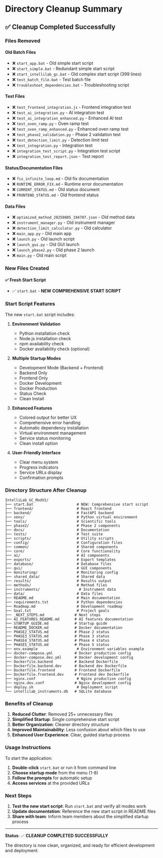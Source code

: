# Directory Cleanup Summary

## ✅ Cleanup Completed Successfully

### Files Removed

#### Old Batch Files
- ❌ `start_app.bat` - Old simple start script
- ❌ `start_simple.bat` - Redundant simple start script  
- ❌ `start_intellilab_gc.bat` - Old complex start script (399 lines)
- ❌ `test_batch_file.bat` - Test batch file
- ❌ `troubleshoot_dependencies.bat` - Troubleshooting script

#### Test Files
- ❌ `test_frontend_integration.js` - Frontend integration test
- ❌ `test_ai_integration.py` - AI integration test
- ❌ `test_ai_integration_enhanced.py` - Enhanced AI test
- ❌ `test_oven_ramp.py` - Oven ramp test
- ❌ `test_oven_ramp_enhanced.py` - Enhanced oven ramp test
- ❌ `test_phase2_validation.py` - Phase 2 validation test
- ❌ `test_detection_limit.py` - Detection limit test
- ❌ `test_integration.py` - Integration test
- ❌ `integration_test_script.py` - Integration test script
- ❌ `integration_test_report.json` - Test report

#### Status/Documentation Files
- ❌ `fix_infinite_loop.md` - Old fix documentation
- ❌ `RUNTIME_ERROR_FIX.md` - Runtime error documentation
- ❌ `CURRENT_STATUS.md` - Old status document
- ❌ `FRONTEND_STATUS.md` - Old frontend status

#### Data Files
- ❌ `optimized_method_20250805_194707.json` - Old method data
- ❌ `instrument_manager.py` - Old instrument manager
- ❌ `detection_limit_calculator.py` - Old calculator
- ❌ `main_app.py` - Old main app
- ❌ `launch.py` - Old launch script
- ❌ `launch_gui.py` - Old GUI launch
- ❌ `launch_phase2.py` - Old phase 2 launch
- ❌ `main.py` - Old main script

### New Files Created

#### ✅ Fresh Start Script
- ✅ `start.bat` - **NEW COMPREHENSIVE START SCRIPT**

### Start Script Features

The new `start.bat` script includes:

1. **Environment Validation**
   - Python installation check
   - Node.js installation check
   - npm availability check
   - Docker availability check (optional)

2. **Multiple Startup Modes**
   - Development Mode (Backend + Frontend)
   - Backend Only
   - Frontend Only
   - Docker Development
   - Docker Production
   - Status Check
   - Clean Install

3. **Enhanced Features**
   - Colored output for better UX
   - Comprehensive error handling
   - Automatic dependency installation
   - Virtual environment management
   - Service status monitoring
   - Clean install option

4. **User-Friendly Interface**
   - Clear menu system
   - Progress indicators
   - Service URLs display
   - Confirmation prompts

### Directory Structure After Cleanup

```
IntelliLab_GC_ModV2/
├── start.bat                    # NEW: Comprehensive start script
├── frontend/                    # React frontend
├── backend/                     # FastAPI backend
├── venv/                        # Python virtual environment
├── tools/                       # Scientific tools
├── phase2/                      # Phase 2 components
├── docs/                        # Documentation
├── tests/                       # Test suite
├── scripts/                     # Utility scripts
├── config/                      # Configuration files
├── common/                      # Shared components
├── core/                        # Core functionality
├── ai/                          # AI components
├── exports/                     # Export templates
├── database/                    # Database files
├── gui/                         # GUI components
├── monitoring/                  # Monitoring config
├── shared_data/                 # Shared data
├── results/                     # Results output
├── methods/                     # Method files
├── instruments/                  # Instrument data
├── data/                        # Data files
├── README.md                    # Main documentation
├── requirements.txt             # Python dependencies
├── Roadmap.md                   # Development roadmap
├── Goal.txt                     # Project goals
├── _NEXT_STEPS.md              # Next steps
├── AI_FEATURES_README.md       # AI features documentation
├── STARTUP_GUIDE.md            # Startup guide
├── README_DOCKER.md            # Docker documentation
├── PHASE2_STATUS.md            # Phase 2 status
├── PHASE3_STATUS.md            # Phase 3 status
├── PHASE4_STATUS.md            # Phase 4 status
├── PHASE5_STATUS.md            # Phase 5 status
├── env.example                  # Environment variables example
├── docker-compose.yml          # Docker production config
├── docker-compose.dev.yml      # Docker development config
├── Dockerfile.backend          # Backend Dockerfile
├── Dockerfile.backend.dev      # Backend dev Dockerfile
├── Dockerfile.frontend         # Frontend Dockerfile
├── Dockerfile.frontend.dev     # Frontend dev Dockerfile
├── nginx.conf                   # Nginx production config
├── nginx.dev.conf              # Nginx development config
├── deploy.sh                    # Deployment script
└── intellilab_instruments.db   # SQLite database
```

### Benefits of Cleanup

1. **Reduced Clutter**: Removed 25+ unnecessary files
2. **Simplified Startup**: Single comprehensive start script
3. **Better Organization**: Cleaner directory structure
4. **Improved Maintainability**: Less confusion about which files to use
5. **Enhanced User Experience**: Clear, guided startup process

### Usage Instructions

To start the application:

1. **Double-click** `start.bat` or run it from command line
2. **Choose startup mode** from the menu (1-8)
3. **Follow the prompts** for automatic setup
4. **Access services** at the provided URLs

### Next Steps

1. **Test the new start script**: Run `start.bat` and verify all modes work
2. **Update documentation**: Reference the new start script in README files
3. **Share with team**: Inform team members about the simplified startup process

---

**Status**: ✅ **CLEANUP COMPLETED SUCCESSFULLY**

The directory is now clean, organized, and ready for efficient development and deployment.
